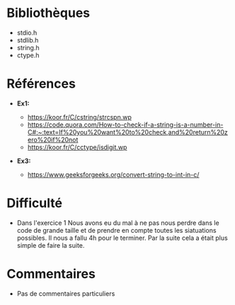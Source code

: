 # Bibliothèques
 * stdio.h
 * stdlib.h
 * string.h
 * ctype.h

# Références
* **Ex1:** 
    * https://koor.fr/C/cstring/strcspn.wp
    * https://code.quora.com/How-to-check-if-a-string-is-a-number-in-C#:~:text=If%20you%20want%20to%20check,and%20return%20zero%20if%20not
    * https://koor.fr/C/cctype/isdigit.wp

* **Ex3:**
    * https://www.geeksforgeeks.org/convert-string-to-int-in-c/



# Difficulté
 * Dans l'exercice 1 Nous avons eu du mal à ne pas nous perdre dans le code de grande taille et de prendre en compte toutes les siatuations possibles. Il nous a fallu 4h pour le terminer. Par la suite cela a était plus simple de faire la suite.

# Commentaires
 * Pas de commentaires particuliers

